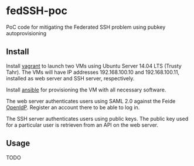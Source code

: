 # fedSSH-poc
PoC code for mitigating the Federated SSH problem using pubkey autoprovisioning

## Install

Install [vagrant](http://docs.vagrantup.com/v2/installation/) to launch two VMs using Ubuntu Server 14.04 LTS (Trusty Tahr). The VMs will have IP addresses 192.168.100.10 and 192.168.100.11, installed as web server and SSH server, respectively.

Install [ansible](http://docs.ansible.com/intro_installation.html#getting-ansible) for provisioning the VM with all necessary software.

The web server authenticates users using SAML 2.0 against the Feide [OpenIdP](https://openidp.feide.no). Register an account there to be able to log in.

The SSH server authenticates users using public keys. The public key used for a particular user is retrieven from an API on the web server.

## Usage

TODO
